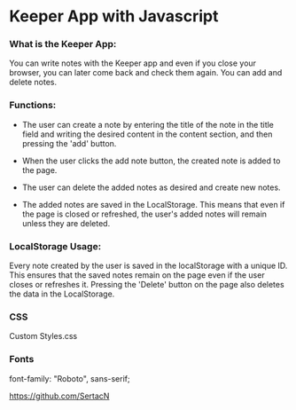 <h1>Keeper App with Javascript</h2>

<h3>What is the Keeper App:</h3>

<p>You can write notes with the Keeper app and even if you close your browser, you can later come back and check them again. You can add and delete notes.</p>

<h3>Functions:</h3>

- The user can create a note by entering the title of the note in the title field and writing the desired content in the content section, and then pressing the 'add' button.

- When the user clicks the add note button, the created note is added to the page.

- The user can delete the added notes as desired and create new notes.

- The added notes are saved in the LocalStorage. This means that even if the page is closed or refreshed, the user's added notes will remain unless they are deleted.

<h3>LocalStorage Usage:</h3>
<p>Every note created by the user is saved in the localStorage with a unique ID. This ensures that the saved notes remain on the page even if the user closes or refreshes it. Pressing the 'Delete' button on the page also deletes the data in the LocalStorage.</p>

<h3>CSS</h3>
<p>Custom Styles.css</p>

<h3>Fonts</h3>
<p>font-family: "Roboto", sans-serif;</p>

https://github.com/SertacN
